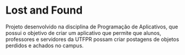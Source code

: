 # Lost and Found

Projeto desenvolvido na disciplina de Programação de Aplicativos, que possui o objetivo de 
criar um aplicativo que permite que alunos, professores e servidores da UTFPR possam criar
postagens de objetos perdidos e achados no campus.
